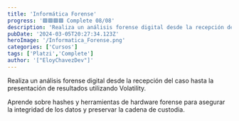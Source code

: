 ```yaml
---
title: 'Informática Forense'
progress: '🟩🟩🟩🟩 Complete 08/08'
description: 'Realiza un análisis forense digital desde la recepción del caso hasta la presentación de resultados utilizando Volatility.'
pubDate: '2024-03-05T20:27:34.123Z'
heroImage: '/Informatica_Forense.png'
categories: ['Cursos']
tags: ['Platzi','Complete']
author: '["EloyChavezDev"]'
---
```

Realiza un análisis forense digital desde la recepción del caso hasta la presentación de resultados utilizando Volatility. 

Aprende sobre hashes y herramientas de hardware forense para asegurar la integridad de los datos y preservar la cadena de custodia.